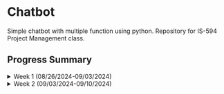 # Chatbot
Simple chatbot with multiple function using python.
Repository for IS-594 Project Management class.

## Progress Summary
<details>
<summary> Week 1 (08/26/2024-09/03/2024) </summary>

-   Initialized project repository

-   Create README.md @ bde3d5d

</details> 

<details>
<summary> Week 2 (09/03/2024-09/10/2024) </summary>

-   Setup configuration file for the project @ 41cb2d3

-   Setup component folder for the project @ 9a24ff2

-   Update TODO list for the project - [Project Pages](https://github.com/users/HerobrineXia/projects/2/views/1)
</details> 
